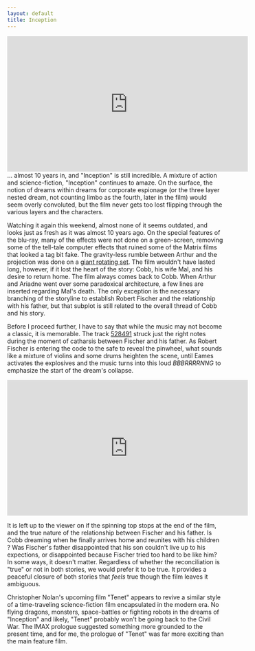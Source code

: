 ```yaml
---
layout: default
title: Inception
---
```

<div class="video-container">
<iframe width="560" height="315" src="https://www.youtube.com/embed/0juabdtMzN4" frameborder="0" allow="accelerometer; autoplay; encrypted-media; gyroscope; picture-in-picture" allowfullscreen></iframe>
</div>
... almost 10 years in, and "Inception" is still incredible. A mixture of action and science-fiction, "Inception" continues to amaze. On the surface, the notion of dreams within dreams for corporate espionage (or the three layer nested dream, not counting limbo as the fourth, later in the film) would seem overly convoluted, but the film never gets too lost flipping through the various layers and the characters.

Watching it again this weekend, almost none of it seems outdated, and looks just as fresh as it was almost 10 years ago. On the special features of the blu-ray, many of the effects were not done on a green-screen, removing some of the tell-tale computer effects that ruined some of the Matrix films that looked a tag bit fake. The gravity-less rumble between Arthur and the projection was done on a [giant rotating set](https://www.youtube.com/watch?v=8PhiSSnaUKk). The film wouldn't have lasted long, however, if it lost the heart of the story: Cobb, his wife Mal, and his desire to return home. The film always comes back to Cobb. When Arthur and Ariadne went over some paradoxical architecture, a few lines are inserted regarding Mal's death. The only exception is the necessary branching of the storyline to establish Robert Fischer and the relationship with his father, but that subplot is still related to the overall thread of Cobb and his story.

Before I proceed further, I have to say that while the music may not become a classic, it is memorable. The track [528491](https://www.youtube.com/watch?v=NX7yOVVr_d0) struck just the right notes during the moment of catharsis between Fischer and his father. As Robert Fischer is entering the code to the safe to reveal the pinwheel, what sounds like a mixture of violins and some drums heighten the scene, until Eames activates the explosives and the music turns into this loud *BBBRRRRNNG* to emphasize the start of the dream's collapse.
<div class="video-container">
<iframe width="560" height="315" src="https://www.youtube.com/embed/S8B370KNp1o" frameborder="0" allow="accelerometer; autoplay; encrypted-media; gyroscope; picture-in-picture" allowfullscreen></iframe>
</div>

It is left up to the viewer on if the spinning top stops at the end of the film, and the true nature of the relationship between Fischer and his father. Is Cobb dreaming when he finally arrives home and reunites with his children ? Was Fischer's father disappointed that his son couldn't live up to his expections, or disappointed because Fischer tried too hard to be like him? In some ways, it doesn't matter. Regardless of whether the reconciliation is "true" or not in both stories, we would prefer it to be true. It provides a peaceful closure of both stories that *feels* true though the film leaves it ambiguous. 

Christopher Nolan's upcoming film "Tenet" appears to revive a similar style of a time-traveling science-fiction film encapsulated in the modern era. No flying dragons, monsters, space-battles or fighting robots in the dreams of "Inception" and likely, "Tenet" probably won't be going back to the Civil War. The IMAX prologue suggested something more grounded to the present time, and for me, the prologue of "Tenet" was far more exciting than the main feature film.